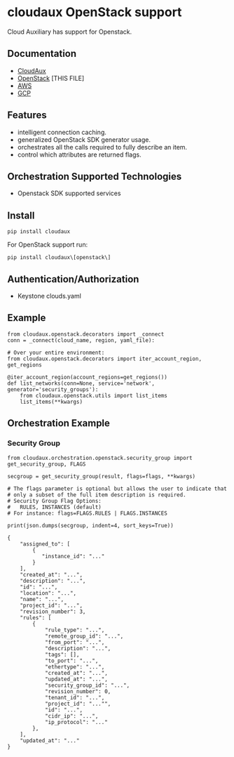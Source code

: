 # cloudaux OpenStack support

Cloud Auxiliary has support for Openstack.

## Documentation

 - [CloudAux](../../README.md "CloudAux Readme")
 - [OpenStack](README.md "OpenStack Docs") [THIS FILE]
 - [AWS](../aws/README.md "Amazon Web Services Docs")
 - [GCP](../gcp/README.md "Google Cloud Platform Docs")

## Features

 - intelligent connection caching.
 - generalized OpenStack SDK generator usage.
 - orchestrates all the calls required to fully describe an item.
 - control which attributes are returned flags.

## Orchestration Supported Technologies

 - Openstack SDK supported services

## Install

    pip install cloudaux

For OpenStack support run:

    pip install cloudaux\[openstack\]

## Authentication/Authorization

 - Keystone clouds.yaml

## Example

    from cloudaux.openstack.decorators import _connect
    conn = _connect(cloud_name, region, yaml_file):
    
    # Over your entire environment:
    from cloudaux.openstack.decorators import iter_account_region, get_regions

    @iter_account_region(account_regions=get_regions())
    def list_networks(conn=None, service='network', generator='security_groups'):
        from cloudaux.openstack.utils import list_items
        list_items(**kwargs)

## Orchestration Example

### Security Group

    from cloudaux.orchestration.openstack.security_group import get_security_group, FLAGS

    secgroup = get_security_group(result, flags=flags, **kwargs)
        
    # The flags parameter is optional but allows the user to indicate that 
    # only a subset of the full item description is required.
    # Security Group Flag Options:
    #   RULES, INSTANCES (default)
    # For instance: flags=FLAGS.RULES | FLAGS.INSTANCES

    print(json.dumps(secgroup, indent=4, sort_keys=True))

    {
        "assigned_to": [
            {
               "instance_id": "..."
            }
        ],
        "created_at": "...",
        "description": "...",
        "id": "...",
        "location": "...",
        "name": "...",
        "project_id": "...",
        "revision_number": 3,
        "rules": [
            {
                "rule_type": "...",
                "remote_group_id": "...",
                "from_port": "...",
                "description": "...",
                "tags": [],
                "to_port": "...",
                "ethertype": "...",
                "created_at": "...",
                "updated_at": "...",
                "security_group_id": "...",
                "revision_number": 0,
                "tenant_id": "...",
                "project_id": "..."",
                "id": "...",
                "cidr_ip": "...",
                "ip_protocol": "..."
            },
        ],
        "updated_at": "..."
    }